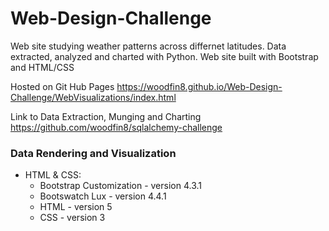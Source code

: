 # Web-Design-Challenge

Web site studying weather patterns across differnet latitudes. Data extracted, analyzed and charted with Python. Web site built with Bootstrap and HTML/CSS

Hosted on Git Hub Pages 
 https://woodfin8.github.io/Web-Design-Challenge/WebVisualizations/index.html
 
Link to Data Extraction, Munging and Charting
https://github.com/woodfin8/sqlalchemy-challenge
 

### Data Rendering and Visualization

* HTML & CSS:
  * Bootstrap Customization - version 4.3.1
  * Bootswatch Lux - version 4.4.1
  * HTML - version 5
  * CSS - version 3
 

